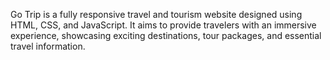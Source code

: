 Go Trip is a fully responsive travel and tourism website designed using HTML, CSS, and JavaScript. It aims to provide travelers with an immersive experience, showcasing exciting destinations, tour packages, and essential travel information.
